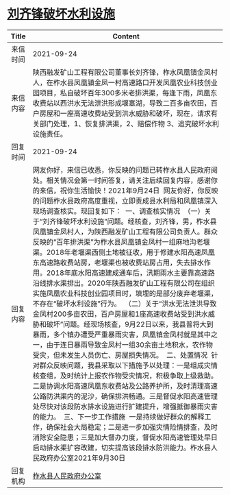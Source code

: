 # <a href="http://www.shangluo.gov.cn/zmhd/ldxxxx.jsp?urltype=leadermail.LeaderMailContentUrl&wbtreeid=1112&leadermailid=7891">刘齐锋破坏水利设施</a>
|Title|Content|
|:---:|---|
|来信时间|2021-09-24|
|来信内容|陕西融发矿山工程有限公司董事长刘齐锋，柞水凤凰镇金凤村人，在柞水县凤凰镇金凤一村高速路口开发凤凰农业科技创业园项目，私自破坏百年300多米老排洪渠，每逢下雨，凤凰东收费站以西洪水无法泄洪形成堰塞湖，导致二百多亩农田，百户房屋和一座高速收费站受到洪水威胁和破坏，现在，请求有关部门处理，1、恢复排洪渠，2、赔偿作物 3、追究破坏水利设施责任。|
|回复时间|2021-09-24|
|回复内容|网友你好，来信已收悉，你反映的问题已转柞水县人民政府阅处。相关情况会第一时间答复，请关注后续回复内容，感谢你的来信，祝你生活愉快！2021年9月24日  网友你好，你反映的问题柞水县政府高度重视，立即责成县水利局和凤凰镇深入现场调查核实。现回复如下：  一、调查核实情况  （一）关于“刘齐锋破坏水利设施”问题。经核查，刘齐锋，男，柞水县凤凰镇金凤村人，为陕西融发矿山工程有限公司负责人。群众反映的“百年排洪渠”为柞水县凤凰镇金凤村一组麻地沟老堰渠。2018年老堰渠西侧土地被征收，用于修建水阳高速凤凰东高速路收费站房，老堰渠也被收费站房占用，失去排水作用。2018年底水阳高速建成通车后，汛期雨水主要靠高速路沿线排水渠排出。2020年陕西融发矿山工程有限公司在组织实施凤凰农业科技创业园项目时，填埋的是部分废弃老堰渠，不存在“破坏水利设施”行为。  （二）关于“洪水无法泄洪导致金凤村200多亩农田，百户房屋和1座高速收费站受到洪水威胁和破坏”问题。经现场核查，9月22日以来，我县普将大到暴雨，多个镇办遭受严重暴雨灾害，凤凰镇金凤村就是其中之一，由于连日暴雨导致金凤村一组30余亩土地积水，农作物受灾，但未发生人员伤亡、房屋损失情况。  二、处置情况  针对群众反映问题，我县采取以下措施予以处理：一是组成灾情核查组，及时统计上报农作物受灾情况，积极争取上级救助。二是协调水阳高速凤凰东收费站及公路养护所，及时清理高速公路防洪渠内的泥沙，确保排洪畅通。三是督促水阳高速管理处尽快对该段防水排水设施进行扩建提升，增强抵御暴雨灾害的能力。  三、下一步工作措施  一是持续做好群众的解释工作，确保社会大局稳定；二是进一步加强灾情险情排查，及时消除安全隐患；三是加大督办力度，督促水阳高速管理处早日启动排水渠扩容改建，切实提高该段排水防洪能力。柞水县人民政府办公室2021年9月30日|
|回复机构|<a href="../../categories/agencies/柞水县人民政府办公室.md">柞水县人民政府办公室</a>|
